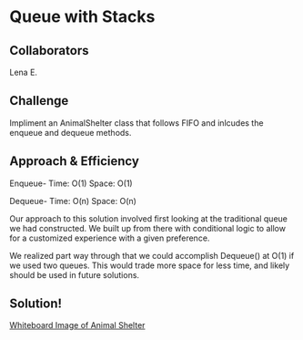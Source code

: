 # Queue with Stacks

## Collaborators
Lena E.

## Challenge
Impliment an AnimalShelter class that follows FIFO and inlcudes the enqueue and dequeue methods.

## Approach & Efficiency
Enqueue-
Time: O(1)
Space: O(1)

Dequeue-
Time: O(n)
Space: O(n)

Our approach to this solution involved first looking at the traditional queue we had constructed. We built up from there with conditional logic to allow for a customized experience with a given preference.

We realized part way through that we could accomplish Dequeue() at O(1) if we used two queues. This would trade more space for less time, and likely should be used in future solutions.

## Solution!
[Whiteboard Image of Animal Shelter](../assets/fifo_animal_shelter.jpg "Solution to Code Challenge - Animal Shelter with conditional logic")